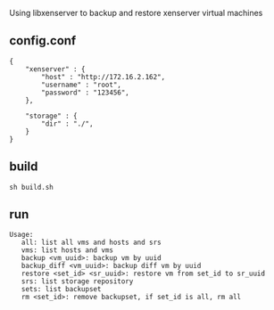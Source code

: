 Using libxenserver to backup and restore xenserver virtual machines

## config.conf

```
{
    "xenserver" : {
        "host" : "http://172.16.2.162",
        "username" : "root",
        "password" : "123456",
    },

    "storage" : {
        "dir" : "./",
    }
}

```

## build

```
sh build.sh
```

## run

```
Usage:
   all: list all vms and hosts and srs
   vms: list hosts and vms
   backup <vm_uuid>: backup vm by uuid
   backup_diff <vm_uuid>: backup diff vm by uuid
   restore <set_id> <sr_uuid>: restore vm from set_id to sr_uuid
   srs: list storage repository
   sets: list backupset
   rm <set_id>: remove backupset, if set_id is all, rm all

```

